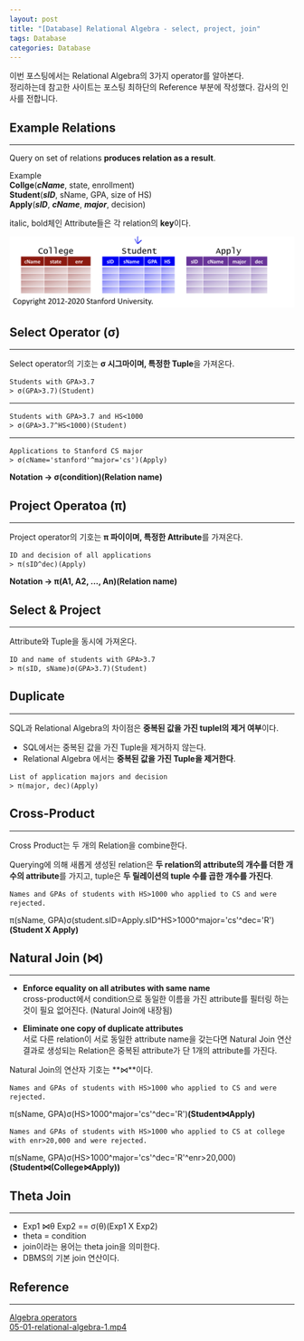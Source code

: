 ```yaml
---
layout: post
title: "[Database] Relational Algebra - select, project, join"
tags: Database
categories: Database 
---
```

이번 포스팅에서는 Relational Algebra의 3가지 operator를 알아본다.  
정리하는데 참고한 사이트는 포스팅 최하단의 Reference 부분에 작성했다. 감사의 인사를 전합니다.
## Example Relations 
* * *
Query on set of relations **produces relation as a result**.  

Example  
**Collge**(***cName***, state, enrollment)  
**Student**(***sID***, sName, GPA, size of HS)  
**Apply**(***sID***, ***cName***, ***major***, decision)  

italic, bold체인 Attribute들은 각 relation의 **key**이다.  

![example](/images/relational-algebra01.png) 
 
## Select Operator (σ)
* * *
Select operator의 기호는 **σ 시그마이며, 특정한 Tuple**을 가져온다.  

```
Students with GPA>3.7  
> σ(GPA>3.7)(Student)
```
* * *
```
Students with GPA>3.7 and HS<1000  
> σ(GPA>3.7^HS<1000)(Student)
```
* * *
```
Applications to Stanford CS major  
> σ(cName='stanford'^major='cs')(Apply)
```

**Notation -> σ(condition)(Relation name)**

## Project Operatoa (π)
* * *
Project operator의 기호는 **π 파이이며, 특정한 Attribute**를 가져온다.   

```
ID and decision of all applications  
> π(sID^dec)(Apply)
```

**Notation -> π(A1, A2, ..., An)(Relation name)**

## Select & Project
* * *
Attribute와 Tuple을 동시에 가져온다.  

```
ID and name of students with GPA>3.7  
> π(sID, sName)σ(GPA>3.7)(Student)
```

## Duplicate
* * *
SQL과 Relational Algebra의 차이점은 **중복된 값을 가진 tuplel의 제거 여부**이다.  

- SQL에서는 중복된 값을 가진 Tuple을 제거하지 않는다.  
- Relational Algebra 에서는 **중복된 값을 가진 Tuple을 제거한다**.

```
List of application majors and decision  
> π(major, dec)(Apply)
```

## Cross-Product
* * *
Cross Product는 두 개의 Relation을 combine한다.  

Querying에 의해 새롭게 생성된 relation은 **두 relation의 attribute의 개수를 더한 개수의 attribute**를 가지고, tuple은 **두 릴레이션의 tuple 수를 곱한 개수를 가진다**.  

```
Names and GPAs of students with HS>1000 who applied to CS and were rejected.  
```
π(sName, GPA)σ(student.sID=Apply.sID^HS>1000^major='cs'^dec='R')**(Student X Apply)**
 
## Natural Join (⋈)
* * *
- **Enforce equality on all atributes with same name**  
cross-product에서 condition으로 동일한 이름을 가진 attribute를 필터링 하는 것이 필요 없어진다. (Natural Join에 내장됨)

- **Eliminate one copy of duplicate attributes**  
서로 다른 relation이 서로 동일한 attribute name을 갖는다면 Natural Join 연산 결과로 생성되는 Relation은 중복된 attribute가 단 1개의 attribute를 가진다.  

Natural Join의 연산자 기호는 **⋈**이다.  

```
Names and GPAs of students with HS>1000 who applied to CS and were rejected.  
```
π(sName, GPA)σ(HS>1000^major='cs'^dec='R')**(Student⋈Apply)**

```
Names and GPAs of students with HS>1000 who applied to CS at college with enr>20,000 and were rejected.  
```
π(sName, GPA)σ(HS>1000^major='cs'^dec='R'^enr>20,000)**(Student⋈(College⋈Apply))**

## Theta Join
* * *
- Exp1 ⋈θ Exp2 == σ(θ)(Exp1 X Exp2)
- theta = condition
- join이라는 용어는 theta join을 의미한다. 
- DBMS의 기본 join 연산이다.

## Reference
* * *
[Algebra operators](https://hack-gogumang.tistory.com/577?category=822435)  
[05-01-relational-algebra-1.mp4](https://www.youtube.com/watch?v=tii7xcFilOA&list=PL6hGtHedy2Z4EkgY76QOcueU8lAC4o6c3&index=9)
